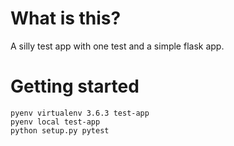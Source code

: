 # What is this?
A silly test app with one test and a simple flask app.


# Getting started
```
pyenv virtualenv 3.6.3 test-app
pyenv local test-app
python setup.py pytest
```
